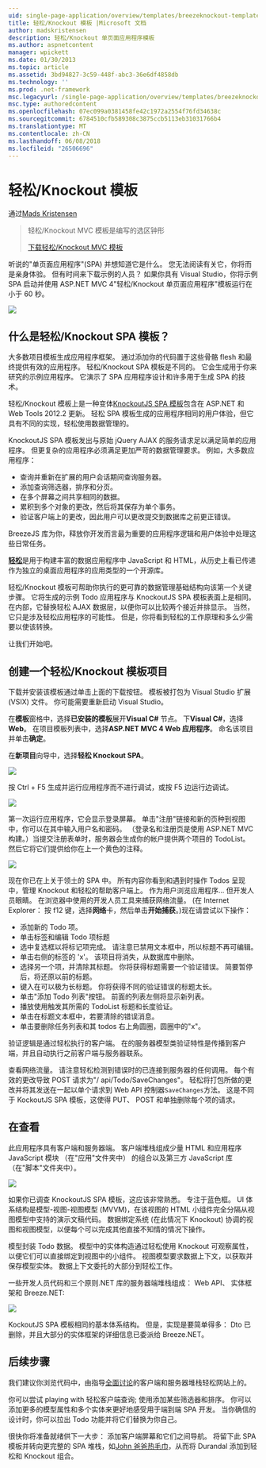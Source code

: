 ```yaml
---
uid: single-page-application/overview/templates/breezeknockout-template
title: 轻松/Knockout 模板 |Microsoft 文档
author: madskristensen
description: 轻松/Knockout 单页面应用程序模板
ms.author: aspnetcontent
manager: wpickett
ms.date: 01/30/2013
ms.topic: article
ms.assetid: 3bd94827-3c59-448f-abc3-36e6df4858db
ms.technology: ''
ms.prod: .net-framework
msc.legacyurl: /single-page-application/overview/templates/breezeknockout-template
msc.type: authoredcontent
ms.openlocfilehash: 07ec099a0381458fe42c1972a2554f76fd34638c
ms.sourcegitcommit: 6784510cfb589308c3875ccb5113eb31031766b4
ms.translationtype: MT
ms.contentlocale: zh-CN
ms.lasthandoff: 06/08/2018
ms.locfileid: "26506696"
---
```

<a name="breezeknockout-template"></a>轻松/Knockout 模板
====================
通过[Mads Kristensen](https://github.com/madskristensen)

> 轻松/Knockout MVC 模板是编写的选区钟形
> 
> [下载轻松/Knockout MVC 模板](https://go.microsoft.com/fwlink/?LinkId=282649)


听说的"单页面应用程序"(SPA) 并想知道它是什么。 您无法阅读有关它，你将而是亲身体验。 但有时间来下载示例的人员？ 如果你具有 Visual Studio，你将示例 SPA 启动并使用 ASP.NET MVC 4"轻松/Knockout 单页面应用程序"模板运行在小于 60 秒。

![](http://www.breezejs.com/sites/all/images/spa-template/ZephyrRunning.png)

## <a name="what-is-the-breezeknockout-spa-template"></a>什么是轻松/Knockout SPA 模板？

大多数项目模板生成应用程序框架。 通过添加你的代码置于这些骨骼 flesh 和最终提供有效的应用程序。 轻松/Knockout SPA 模板是不同的。 它会生成用于你来研究的示例应用程序。 它演示了 SPA 应用程序设计和许多用于生成 SPA 的技术。

轻松/Knockout 模板上是一种变体[KnockoutJS SPA 模板](../introduction/knockoutjs-template.md)包含在 ASP.NET 和 Web Tools 2012.2 更新。 轻松 SPA 模板生成的应用程序相同的用户体验，但它具有不同的实现，轻松使用数据管理的。

KnockoutJS SPA 模板发出与原始 jQuery AJAX 的服务请求足以满足简单的应用程序。 但更复杂的应用程序必须满足更加严苛的数据管理要求。 例如，大多数应用程序：

- 查询并重新在扩展的用户会话期间查询服务器。
- 添加查询筛选器，排序和分页。
- 在多个屏幕之间共享相同的数据。
- 累积到多个对象的更改，然后将其保存为单个事务。
- 验证客户端上的更改，因此用户可以更改提交到数据库之前更正错误。

BreezeJS 库为你，释放你开发而言最为重要的应用程序逻辑和用户体验中处理这些日常任务。

[**轻松**](http://www.breezejs.com/?utm_source=ms-spa)是用于构建丰富的数据应用程序中 JavaScript 和 HTML，从历史上看已传递作为独立的桌面应用程序的应用类型的一个开源库。

轻松/Knockout 模板可帮助你执行的更可靠的数据管理基础结构向该第一个关键步骤。 它将生成的示例 Todo 应用程序与 KnockoutJS SPA 模板表面上是相同。 在内部，它替换轻松 AJAX 数据层，以便你可以比较两个接近并排显示。 当然，它只是涉及轻松应用程序的可能性。 但是，你将看到轻松的工作原理和多么少需要以使该转换。

让我们开始吧。

## <a name="create-a-breezeknockout-template-project"></a>创建一个轻松/Knockout 模板项目

下载并安装该模板通过单击上面的下载按钮。 模板被打包为 Visual Studio 扩展 (VSIX) 文件。 你可能需要重新启动 Visual Studio。

在**模板**窗格中，选择**已安装的模板**展开**Visual C#** 节点。 下**Visual C#**，选择**Web**。 在项目模板列表中，选择**ASP.NET MVC 4 Web 应用程序**。 命名该项目并单击**确定**。

在**新项目**向导中，选择**轻松 Knockout SPA**。

![](http://www.breezejs.com/sites/all/images/spa-template/SelectBreezeKOSpaTemplate.png)

按 Ctrl + F5 生成并运行应用程序而不进行调试，或按 F5 边运行边调试。

![](http://www.breezejs.com/sites/all/images/spa-template/ZephyrRunning.png)

第一次运行应用程序，它会显示登录屏幕。 单击"注册"链接和新的页种到视图中，你可以在其中输入用户名和密码。 （登录名和注册页是使用 ASP.NET MVC 构建。）当提交注册表单时，服务器会生成你的帐户提供两个项目的 TodoList。 然后它将它们提供给你在上一个黄色的注释。

![](http://www.breezejs.com/sites/all/images/spa-template/TodoList.png)

现在你已在上关于领土的 SPA 中。 所有内容你看到和遇到时操作 Todos 呈现中，管理 Knockout 和轻松的帮助客户端上。 作为用户浏览应用程序... 但开发人员眼睛。 在浏览器中使用的开发人员工具来捕获网络流量。 (在 Internet Explorer： 按 f12 键，选择**网络**卡，然后单击**开始捕获**。)现在请尝试以下操作：

- 添加新的 Todo 项。
- 单击标签和编辑 Todo 项标题
- 选中复选框以将标记项完成。 请注意已禁用文本框中，所以标题不再可编辑。
- 单击右侧的标签的 'x'。 该项目将消失，从数据库中删除。
- 选择另一个项，并清除其标题。 你将获得标题需要一个验证错误。 简要暂停后，将还原以前的标题。
- 键入在可以极为长标题。 你将获得不同的验证错误的标题太长。
- 单击"添加 Todo 列表"按钮。 前面的列表左侧将显示新列表。
- 播放使用触发其所需的 TodoList 标题和长度验证。
- 单击在标题文本框中，若要清除的错误消息。
- 单击要删除任务列表和其 todos 右上角圆圈，圆圈中的"x"。

验证逻辑是通过轻松执行的客户端。 在的服务器模型类验证特性是传播到客户端，并且自动执行之前客户端与服务器联系。

查看网络流量。 请注意轻松检测到错误时的已连接到服务器的任何调用。 每个有效的更改导致 POST 请求为"/ api/Todo/SaveChanges"。 轻松将打包所做的更改并将其发送在一起以单个请求到 Web API 控制器`SaveChanges`方法。 这是不同于 KockoutJS SPA 模板，这使得 PUT、 POST 和单独删除每个项的请求。

## <a name="peek-inside"></a>在查看

此应用程序具有客户端和服务器端。 客户端堆栈组成少量 HTML 和应用程序 JavaScript 模块 （在"应用"文件夹中） 的组合以及第三方 JavaScript 库 （在"脚本"文件夹中）。

![](http://www.breezejs.com/sites/all/images/spa-template/ClientArchitecture.png)

如果你已调查 KnockoutJS SPA 模板，这应该非常熟悉。 专注于蓝色框。 UI 体系结构是模型-视图-视图模型 (MVVM)，在该视图的 HTML 小组件完全分隔从视图模型中支持的演示文稿代码。 数据绑定系统 (在此情况下 Knockout) 协调的视图和视图模型，以便每个可以完成其他直接不知情的情况下操作。

模型封装 Todo 数据。 模型中的实体构造通过轻松使用 Knockout 可观察属性，以便它们可以直接绑定到视图中的小组件。 视图模型要求数据上下文，以获取并保存模型实体。 数据上下文委托的大部分到轻松工作。

一些开发人员代码和三个原则.NET 库的服务器端堆栈组成： Web API、 实体框架和 Breeze.NET:

![](http://www.breezejs.com/sites/all/images/spa-template/ServerArchitecture.png)

KockoutJS SPA 模板相同的基本体系结构。 但是，实现是要简单得多： Dto 已删除，并且大部分的实体框架的详细信息已委派给 Breeze.NET。

## <a name="next-steps"></a>后续步骤

我们建议你浏览代码中，由指导[全面讨论](http://www.breezejs.com/spa-template?utm_source=ms-spa)的客户端和服务器堆栈轻松网站上的。

你可以尝试 playing with 轻松客户端查询; 使用添加某些筛选器和排序。 你可以添加更多的模型属性和多个实体来更好地感受用于端到端 SPA 开发。 当你确信的设计时，你可以拉出 Todo 功能并将它们替换为你自己。

很快你将准备就绪供下一大步： 添加客户端屏幕和它们之间导航。 将留下此 SPA 模板并转向更完整的 SPA 堆栈，如[John 爸爸热毛巾](https://github.com/johnpapa/HotTowel#readme "热毛巾")，从而将 Durandal 添加到轻松和 Knockout 组合。
